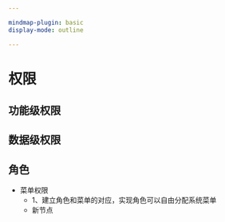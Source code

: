 ```yaml
---

mindmap-plugin: basic
display-mode: outline

---
```


# 权限

## 功能级权限

## 数据级权限

## 角色
- 菜单权限
    - 1、建立角色和菜单的对应，实现角色可以自由分配系统菜单
    - 新节点